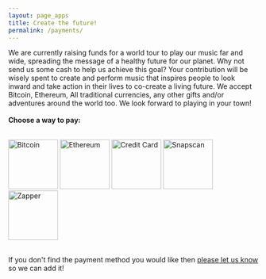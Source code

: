 ```yaml
---
layout: page_apps
title: Create the future!
permalink: /payments/
---
```


<a>We are currently raising funds for a world tour to play our music far and wide, spreading the message of a healthy future for our planet. Why not send us some cash to help us achieve this goal? Your contribution will be wisely spent to create and perform music that inspires people to look inward and take action in their lives to co-create a living future. We accept Bitcoin, Ethereum, All traditional currencies, any other gifts and/or adventures around the world too. We look forward to playing in your town!</a>
<br>
<br>
<strong>Choose a way to pay:</strong>
<br>
<br>

<a href="../bitcoin"><img src="../assets/img/currencyicons/bit.png" height="100vw" width="100vw" alt="Bitcoin"></a>
<a href="../ethereum"><img src="../assets/img/currencyicons/ether.png" height="100vw" width="100vw" alt="Ethereum"></a>
<a href="../creditcard"><img src="../assets/img/currencyicons/credit-cards-icon.png" height="100vw" width="100vw" alt="Credit Card"></a>
<a href="../snapscan"><img src="../assets/img/currencyicons/snapscan.png" height="100vw" width="100vw" alt="Snapscan"></a>
<a href="../zapper"><img src="../assets/img/currencyicons/zapper.jpg" height="100vw" width="100vw" alt="Zapper"></a>





<br>
If you don't find the payment method you would like then <a href="../contact">please let us know</a> so we can add it!
<br>
<br>
<br>
<br>
